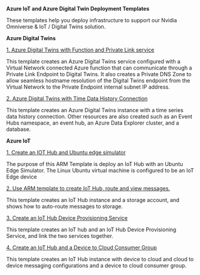 **Azure IoT and Azure Digital Twin Deployment Templates** 

These templates help you deploy infrastructure to support our Nvidia Omniverse & IoT / Digital Twins solution.  

**Azure Digital Twins**

[1. Azure Digital Twins with Function and Private Link service](https://github.com/DigitalBotLab/azure-iot-adt-templates/blob/main/digitaltwins-with-function-private-link/README.md)

This template creates an Azure Digital Twins service configured with a Virtual Network connected Azure function that can communicate through a Private Link Endpoint to Digital Twins. It also creates a Private DNS Zone to allow seamless hostname resolution of the Digital Twins endpoint from the Virtual Network to the Private Endpoint internal subnet IP address.

[2. Azure Digital Twins with Time Data History Connection](https://github.com/DigitalBotLab/azure-iot-adt-templates/blob/main/digitaltwins-with-function-time-series-database-connection/README.md)

This template creates an Azure Digital Twins instance with a time series data history connection. Other resources are also created such as an Event Hubs namespace, an event hub, an Azure Data Explorer cluster, and a database. 


**Azure IoT**

[1. Create an IOT Hub and Ubuntu edge simulator](https://github.com/DigitalBotLab/azure-iot-adt-templates/blob/main/iot-iothub-edgeemulator-vm/README.md)

The purpose of this ARM Template is deploy an IoT Hub with an Ubuntu Edge Simulator. The Linux Ubuntu virtual machine is configured to be an IoT Edge device

[2. Use ARM template to create IoT Hub, route and view messages.](https://github.com/DigitalBotLab/azure-iot-adt-templates/blob/main/iothub-auto-route-messages/README.md)

This template creates an IoT Hub instance and a storage account, and shows how to auto-route messages to storage.

[3. Create an IoT Hub Device Provisioning Service](https://github.com/DigitalBotLab/azure-iot-adt-templates/blob/main/iothub-device-provisioning/README.md)

This template creates an IoT hub and an IoT Hub Device Provisioning Service, and link the two services together.

[4. Create an IoT Hub and a Device to Cloud Consumer Group](https://github.com/DigitalBotLab/azure-iot-adt-templates/blob/main/iothub-with-consumergroup-create/README.md)

This template creates an IoT Hub instance with device to cloud and cloud to device messaging configurations and a device to cloud consumer group.
